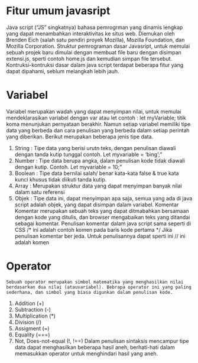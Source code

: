 # Fitur umum javasript
Java script (“JS” singkatnya) bahasa pemrogrman yang dinamis lengkap yang dapat menambahkan interaktivitas ke situs web. Diemukan oleh Brenden Eich (salah satu pendiri proyek Mozilla), Mozilla Foundation, dan Mozilla Corporation. 
Struktur pemrograman dasar Javasript, untuk memulai sebuah projek baru dimulai dengan membuat file baru dengan disimpan extensi.js, sperti contoh home.js dan kemudian simpan file tersebut. Kontruksi-kontruksi dasar dalam java script terdapat beberapa fitur yang dapat dipahami, seblum melangkah lebih jauh. 
# Variabel 
Variabel  merupakan wadah yang dapat menyimpan nilai, untuk memulai mendeklarasikan variabel dengan var atau let contoh : let myVariable; titik koma menunjukan pernyataan berakhir. 
Namun setiap variabel memiliki tipe data yang berbeda dan cara penulisan yang berbeda dalam setiap perintah yang diberikan. Berikut merupakan beberapa jenis tipe data.
1.	String : Tipe data yang berisi urutn teks, dengan penulisan diawali dengan tanda kutip tunggal contoh. Let myvariable = ‘bing’;”
2.	Number : Tipe data berupa angka, dalam penulisan kode tidak diawali dengan kutip. Contoh. Let myvariable = 10;” 
3.	Boolean : Tipe data bernilai salah/ benar kata-kata false & true kata kunci khusus tidak diikuti tanda kutip. 
4.	Array : Merupakan struktur data yang dapat menyimpan banyak nilai dalam satu referensi
5.	Objek : Tipe data ini, dapat menyimpan apa saja, semua yang ada di java script adalah objek, yang dapat disimpan dalam variabel.
Komentar 
Komentar merupakan sebuah teks yang dapat ditmabahkan bersamaan dengan kode yang ditulis, dan browser mengabaikan teks yang ditandai sebagai komentar. Penulisan komentar dalam java script sama seperti di CSS 
/* ini adalah contoh komen pada baris kode pertama */
Jika penulisan komentar ber jeda. Untuk penulisannya dapat sperti ini
	// ini adalah komen
 
# Operator 
	Sebuah operator merupakan simbol matematika yang menghasilkan nilai berdasarkan dua nilai (atauvariabel). Bebrapa operator ini yang paling sederhana, dan simbol yang biasa digunkan dalam penulisan kode. 
1.	Addition (+)
2.	Subtraction (-)
3.	Multiplication (*)
4.	Division (/)
5.	Assigment (=)
6.	Equality (===)
7.	Not, Does-not-equal (!, !==)
Dalam penulisan sintaksis mencampur tipe data dapat menghasilkan beberapa hasil aneh, berhati-hati dalam memasukkan operator untuk menghindari hasil yang aneh.
 

